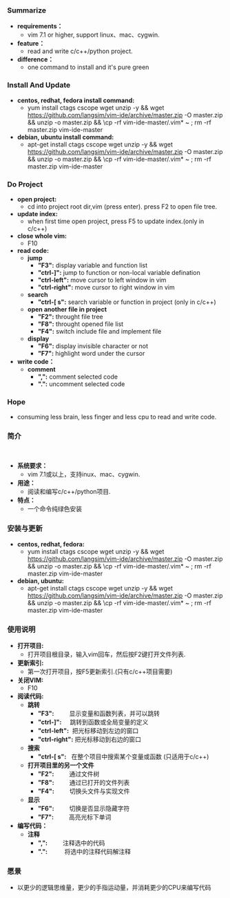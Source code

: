 ### Summarize
    
* **requirements：** 
    * vim 7.1 or higher, support linux、mac、cygwin.
* **feature：** 
    * read and write c/c++/python project.
* **difference：** 
    * one command to install and it's pure green


### Install And Update

* **centos, redhat, fedora install command:**
    * yum install ctags cscope wget unzip -y && wget https://github.com/langsim/vim-ide/archive/master.zip -O master.zip && unzip -o master.zip && \cp -rf vim-ide-master/.vim* ~ ; rm -rf master.zip vim-ide-master
* **debian, ubuntu install command:**
    * apt-get install ctags cscope wget unzip -y && wget https://github.com/langsim/vim-ide/archive/master.zip -O master.zip && unzip -o master.zip && \cp -rf vim-ide-master/.vim* ~ ; rm -rf master.zip vim-ide-master


### Do Project

* **open project:**
    * cd into project root dir,vim (press enter). press F2 to open file tree.
* **update index:**
    * when first time open project, press F5 to update index.(only in c/c++)
* **close whole vim:**
    * F10
* **read code:**
    * **jump**
        * **"F3":**         display variable and function list
        * **"ctrl-]":**     jump to function or non-local variable defination
        * **"ctrl-left":**  move cursor to left window in vim
        * **"ctrl-right":** move cursor to right window in vim
    * **search**
        * **"ctrl-[ s":**   search variable or function in project (only in c/c++)
    * **open another file in project**
        * **"F2":**         throught file tree
        * **"F8":**         throught opened file list
        * **"F4":**         switch include file and implement file
    * **display**
        * **"F6":**         display invisible character or not 
        * **"F7":**         highlight word under the cursor
* **write code：**
    * **comment**
        * **",":**          comment selected code
        * **".":**          uncomment selected code


### Hope

* consuming less brain, less finger and less cpu to read and write code.


### 简介
    
* **系统要求：** 
    * vim 7.1或以上，支持inux、mac、cygwin.
* **用途：** 
    * 阅读和编写c/c++/python项目.
* **特点：** 
    * 一个命令纯绿色安装


### 安装与更新

* **centos, redhat, fedora:**
    * yum install ctags cscope wget unzip -y && wget https://github.com/langsim/vim-ide/archive/master.zip -O master.zip && unzip -o master.zip && \cp -rf vim-ide-master/.vim* ~ ; rm -rf master.zip vim-ide-master
* **debian, ubuntu:**
    * apt-get install ctags cscope wget unzip -y && wget https://github.com/langsim/vim-ide/archive/master.zip -O master.zip && unzip -o master.zip && \cp -rf vim-ide-master/.vim* ~ ; rm -rf master.zip vim-ide-master


### 使用说明

* **打开项目:**
    * 打开项目根目录，输入vim回车，然后按F2键打开文件列表.
* **更新索引:**
    * 第一次打开项目，按F5更新索引.(只有c/c++项目需要)
* **关闭VIM:**
    * F10
* **阅读代码:**
    * **跳转**
        * **"F3":**         显示变量和函数列表，并可以跳转
        * **"ctrl-]":**     跳转到函数或全局变量的定义
        * **"ctrl-left":**  把光标移动到左边的窗口
        * **"ctrl-right":** 把光标移动到右边的窗口
    * **搜索**
        * **"ctrl-[ s":**   在整个项目中搜索某个变量或函数 (只适用于c/c++)
    * **打开项目里的另一个文件**
        * **"F2":**         通过文件树
        * **"F8":**         通过已打开的文件列表
        * **"F4":**         切换头文件与实现文件
    * **显示**
        * **"F6":**         切换是否显示隐藏字符
        * **"F7":**         高亮光标下单词
* **编写代码：**
    * **注释**
        * **",":**          注释选中的代码
        * **".":**          将选中的注释代码解注释


### 愿景

* 以更少的逻辑思维量，更少的手指运动量，并消耗更少的CPU来编写代码
